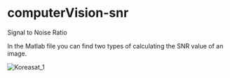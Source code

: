 # computerVision-snr
Signal to Noise Ratio

In the Matlab file you can find two types of calculating the SNR value of an image.

![Koreasat_1](https://user-images.githubusercontent.com/20106869/124434614-c3777080-dd7c-11eb-8fd6-8eeff3e1d4c3.jpg)
